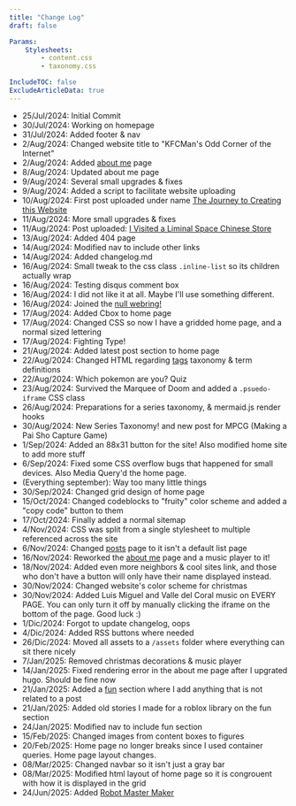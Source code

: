 ```yaml
---
title: "Change Log"
draft: false

Params:
    Stylesheets:
        - content.css
        - taxonomy.css

IncludeTOC: false
ExcludeArticleData: true
---
```


-   25/Jul/2024: Initial Commit
-   30/Jul/2024: Working on homepage
-   31/Jul/2024: Added footer & nav
-   2/Aug/2024: Changed website title to "KFCMan's Odd Corner of the Internet"
-   2/Aug/2024: Added [about me](/about-me) page
-   8/Aug/2024: Updated about me page
-   9/Aug/2024: Several small upgrades & fixes
-   9/Aug/2024: Added a script to facilitate website uploading
-   10/Aug/2024: First post uploaded under name [The Journey to Creating this Website](/posts/2024/journey-to-creating-a-website/)
-   11/Aug/2024: More small upgrades & fixes
-   11/Aug/2024: Post uploaded: [I Visited a Liminal Space Chinese Store](/posts/2024/visited-liminal-space-chinese-store/)
-   13/Aug/2024: Added 404 page
-   14/Aug/2024: Modified nav to include other links
-   14/Aug/2024: Added changelog.md
-   16/Aug/2024: Small tweak to the css class `.inline-list` so its children actually wrap
-   16/Aug/2024: Testing disqus comment box
-   16/Aug/2024: I did not like it at all. Maybe I'll use something different.
-   16/Aug/2024: Joined the [null webring!](https://nuthead.neocities.org/ring/)
-   17/Aug/2024: Added Cbox to home page
-   17/Aug/2024: Changed CSS so now I have a gridded home page, and a normal sized lettering
-   17/Aug/2024: Fighting Type!
-   21/Aug/2024: Added latest post section to home page
-   22/Aug/2024: Changed HTML regarding [tags](/tags) taxonomy & term definitions
-   22/Aug/2024: Which pokemon are you? Quiz
-   23/Aug/2024: Survived the Marquee of Doom and added a `.psuedo-iframe` CSS class
-   26/Aug/2024: Preparations for a series taxonomy, & mermaid.js render hooks
-   30/Aug/2024: New Series Taxonomy! and new post for MPCG (Making a Pai Sho Capture Game)
-   1/Sep/2024: Added an 88x31 button for the site! Also modified home site to add more stuff
-   6/Sep/2024: Fixed some CSS overflow bugs that happened for small devices. Also Media Query'd the home page.
-   (Everything september): Way too many little things
-   30/Sep/2024: Changed grid design of home page
-   15/Oct/2024: Changed codeblocks to "fruity" color scheme and added a "copy code" button to them
-   17/Oct/2024: Finally added a normal sitemap
-   4/Nov/2024: CSS was split from a single stylesheet to multiple referenced across the site
-   6/Nov/2024: Changed [posts](/posts) page to it isn't a default list page
-   16/Nov/2024: Reworked the [about me](/about-me) page and a music player to it!
-   18/Nov/2024: Added even more neighbors & cool sites link, and those who don't have a button will only have their name displayed instead.
-   30/Nov/2024: Changed website's color scheme for christmas
-   30/Nov/2024: Added Luis Miguel and Valle del Coral music on EVERY PAGE. You can only turn it off by manually clicking the iframe on the bottom of the page. Good luck :)
-   1/Dic/2024: Forgot to update changelog, oops
-   4/Dic/2024: Added RSS buttons where needed
-   26/Dic/2024: Moved all assets to a `/assets` folder where everything can sit there nicely
-   7/Jan/2025: Removed christmas decorations & music player
-   14/Jan/2025: Fixed rendering error in the about me page after I upgrated hugo. Should be fine now
-   21/Jan/2025: Added a [fun](/fun) section where I add anything that is not related to a post
-   21/Jan/2025: Added old stories I made for a roblox library on the fun section
-   24/Jan/2025: Modified nav to include fun section
-   15/Feb/2025: Changed images from content boxes to figures
-   20/Feb/2025: Home page no longer breaks since I used container queries. Home page layout changes.
-   08/Mar/2025: Changed navbar so it isn't just a gray bar
-   08/Mar/2025: Modified html layout of home page so it is congrouent with how it is displayed in the grid
-   24/Jun/2025: Added [Robot Master Maker](/fun/robot-master-maker)
